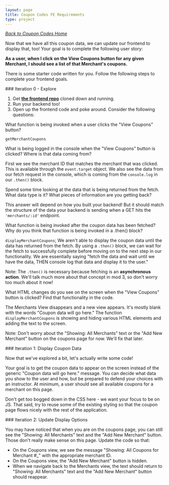 ```yaml
---
layout: page
title: Coupon Codes FE Requirements
type: project
---
```


_[Back to Coupon Codes Home](./index)_


Now that we have all this coupon data, we can update our frontend to display that, too! Your goal is to complete the following user story:

**As a user, when I click on the View Coupons button for any given Merchant, I should see a list of that Merchant's coupons.**

There is some starter code written for you. Follow the following steps to complete your frontend goals.

<section class="dropdown">
### Iteration 0 - Explore

1. Get **[the frontend repo](https://github.com/turingschool-examples/little-shop-fe-final-starter)** cloned down and running. 
2. Run your backend too!
2. Open up the frontend code and poke around. Consider the following questions:
<section class="dropdown">
<p class="dropdown-header">What function is being invoked when a user clicks the "View Coupons" button?</p>

`getMerchantCoupons`
</section>
<section class="dropdown">
<p class="dropdown-header">What is being logged in the console when the "View Coupons" button is clicked? Where is that data coming from?</p>

First we see the merchant ID that matches the merchant that was clicked. This is available through the `event.target` object. We also see the data from our fetch request in the console, which is coming from the `console.log` in our `.then()` block.
</section>
<section class="dropdown">
<p class="dropdown-header">Spend some time looking at the data that is being returned from the fetch. What data type is it? What pieces of information are you getting back?</p>

This answer will depend on how you built your backend! But it should match the structure of the data your backend is sending when a GET hits the `'merchants/:id'` endpoint.
</section>
<section class="dropdown">
<p class="dropdown-header">What function is being invoked after the coupon data has been fetched? Why do you think that function is being invoked in a .then() block?</p>

`displayMerchantCoupons`; We aren't able to display the coupon data until the data has returned from the fetch. By using a `.then()` block, we can wait for the fetch to successfully complete before moving on to the next step in our functionality. We are essentially saying "fetch the data and wait until we have the data, THEN console log that data and display it to the user." 

Note: The `.then()` is necessary because fetching is an **asynchronous action**. We'll talk much more about that concept in mod 3, so don't worry too much about it now! 
</section>
<section class="dropdown">
<p class="dropdown-header">What HTML changes do you see on the screen when the "View Coupons" button is clicked? Find that functionality in the code.</p>

The Merchants View disappears and a new view appears. It's mostly blank with the words "Coupon data will go here." The function `displayMerchantCoupons` is showing and hiding various HTML elements and adding the text to the screen. 

Note: Don't worry about the "Showing: All Merchants" text or the "Add New Merchant" button on the coupons page for now. We'll fix that later.
</section>
</section>

<section class="dropdown">
### Iteration 1: Display Coupon Data

Now that we've explored a bit, let's actually write some code! 

Your goal is to get the coupon data to appear on the screen instead of the generic "Coupon data will go here." message. You can decide what data you show to the user and how, but be prepared to defend your choices with an instructor. At minimum, a user should see all available coupons for a merchant on this page.

Don't get too bogged down in the CSS here - we want your focus to be on JS. That said, try to reuse some of the existing styling so that the coupon page flows nicely with the rest of the application.
</section>

<section class="dropdown">
### Iteration 2: Update Display Options

You may have noticed that when you are on the coupons page, you can still see the "Showing: All Merchants" text and the "Add New Merchant" button. Those don't really make sense on this page. Update the code so that:
- On the Coupons view, we see the message "Showing: All Coupons for Merchant #_" with the appropriate merchant ID.
- On the Coupons view, the "Add New Merchant" button is hidden.
- When we navigate back to the Merchants view, the text should return to "Showing: All Merchants" text and the "Add New Merchant" button should reappear.
</section>